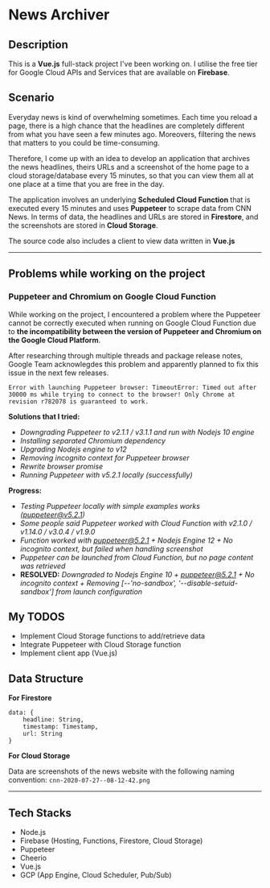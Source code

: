 # News Archiver

## Description

This is a **Vue.js** full-stack project I've been working on. I utilise the free tier for Google Cloud APIs and Services that are available on **Firebase**.

## Scenario 

Everyday news is kind of overwhelming sometimes. Each time you reload a page, there is a high chance that the headlines are completely different from what you have seen a few minutes ago. Moreovers, filtering the news that matters to you could be time-consuming. 

Therefore, I come up with an idea to develop an application that archives the news headlines, theirs URLs and a screenshot of the home page to a cloud storage/database every 15 minutes, so that you can view them all at one place at a time that you are free in the day.

The application involves an underlying **Scheduled Cloud Function** that is executed every 15 minutes and uses **Puppeteer** to scrape data from CNN News. In terms of data, the headlines and URLs are stored in **Firestore**, and the screenshots are stored in **Cloud Storage**. 

The source code also includes a client to view data written in **Vue.js**

---

## Problems while working on the project

### Puppeteer and Chromium on Google Cloud Function

While working on the project, I encountered a problem where the Puppeteer cannot be correctly executed when running on Google Cloud Function due to **the incompatibility between the version of Puppeteer and Chromium on the Google Cloud Platform**.

After researching through multiple threads and package release notes, Google Team acknowlegdes this problem and apparently planned to fix this issue in the next few releases. 

```
Error with launching Puppeteer browser: TimeoutError: Timed out after 30000 ms while trying to connect to the browser! Only Chrome at revision r782078 is guaranteed to work.
```

**Solutions that I tried:** 
- *Downgrading Puppeteer to v2.1.1 / v3.1.1 and run with Nodejs 10 engine*
- *Installing separated Chromium dependency*
- *Upgrading Nodejs engine to v12*
- *Removing incognito context for Puppeteer browser*
- *Rewrite browser promise*
- *Running Puppeteer with v5.2.1 locally (successfully)*

**Progress:**

- *Testing Puppeteer locally with simple examples works (puppeteer@v5.2.1)*
- *Some people said Puppeteer worked with Cloud Function with v2.1.0 / v1.14.0 / v3.0.4 / v1.9.0*
- *Function worked with puppeteer@5.2.1 + Nodejs Engine 12 + No incognito context, but failed when handling screenshot*
- *Puppeteer can be launched from Cloud Function, but no page content was retrieved*
- **RESOLVED:** *Downgraded to Nodejs Engine 10 + puppeteer@5.2.1 + No incognito context + Removing [--'no-sandbox', '--disable-setuid-sandbox'] from launch configuration*

## My TODOS

- Implement Cloud Storage functions to add/retrieve data
- Integrate Puppeteer with Cloud Storage function
- Implement client app (Vue.js)

## Data Structure

**For Firestore**

```
data: {
    headline: String,
    timestamp: Timestamp,
    url: String
}
```

**For Cloud Storage**

Data are screenshots of the news website with the following naming convention: `cnn-2020-07-27--08-12-42.png`

---

## Tech Stacks

- Node.js
- Firebase (Hosting, Functions, Firestore, Cloud Storage)
- Puppeteer
- Cheerio
- Vue.js
- GCP (App Engine, Cloud Scheduler, Pub/Sub)
